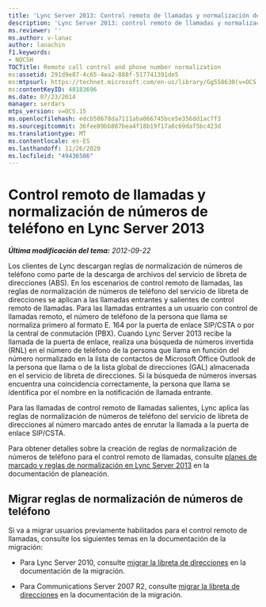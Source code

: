 ```yaml
---
title: 'Lync Server 2013: Control remoto de llamadas y normalización de números de teléfono'
description: 'Lync Server 2013: control remoto de llamadas y normalización de números de teléfono.'
ms.reviewer: ''
ms.author: v-lanac
author: lanachin
f1.keywords:
- NOCSH
TOCTitle: Remote call control and phone number normalization
ms:assetid: 291d9e87-4c65-4ea2-888f-517741391de5
ms:mtpsurl: https://technet.microsoft.com/en-us/library/Gg558630(v=OCS.15)
ms:contentKeyID: 48183696
ms.date: 07/23/2014
manager: serdars
mtps_version: v=OCS.15
ms.openlocfilehash: edcb50678da7111aba066745bce5e356dd1ac7f3
ms.sourcegitcommit: 36fee89bb887bea4f18b19f17a8c69daf5bc423d
ms.translationtype: MT
ms.contentlocale: es-ES
ms.lasthandoff: 11/26/2020
ms.locfileid: "49436506"
---
```

# <a name="remote-call-control-and-phone-number-normalization-in-lync-server-2013"></a>Control remoto de llamadas y normalización de números de teléfono en Lync Server 2013

<div data-xmlns="http://www.w3.org/1999/xhtml">

<div class="topic" data-xmlns="http://www.w3.org/1999/xhtml" data-msxsl="urn:schemas-microsoft-com:xslt" data-cs="https://msdn.microsoft.com/">

<div data-asp="https://msdn2.microsoft.com/asp">



</div>

<div id="mainSection">

<div id="mainBody">

<span> </span>

_**Última modificación del tema:** 2012-09-22_

Los clientes de Lync descargan reglas de normalización de números de teléfono como parte de la descarga de archivos del servicio de libreta de direcciones (ABS). En los escenarios de control remoto de llamadas, las reglas de normalización de números de teléfono del servicio de libreta de direcciones se aplican a las llamadas entrantes y salientes de control remoto de llamadas. Para las llamadas entrantes a un usuario con control de llamadas remoto, el número de teléfono de la persona que llama se normaliza primero al formato E. 164 por la puerta de enlace SIP/CSTA o por la central de conmutación (PBX). Cuando Lync Server 2013 recibe la llamada de la puerta de enlace, realiza una búsqueda de números invertida (RNL) en el número de teléfono de la persona que llama en función del número normalizado en la lista de contactos de Microsoft Office Outlook de la persona que llama o de la lista global de direcciones (GAL) almacenada en el servicio de libreta de direcciones. Si la búsqueda de números inversas encuentra una coincidencia correctamente, la persona que llama se identifica por el nombre en la notificación de llamada entrante.

Para las llamadas de control remoto de llamadas salientes, Lync aplica las reglas de normalización de números de teléfono del servicio de libreta de direcciones al número marcado antes de enrutar la llamada a la puerta de enlace SIP/CSTA.

Para obtener detalles sobre la creación de reglas de normalización de números de teléfono para el control remoto de llamadas, consulte [planes de marcado y reglas de normalización en Lync Server 2013](lync-server-2013-dial-plans-and-normalization-rules.md) en la documentación de planeación.

<div>

## <a name="migrating-phone-number-normalization-rules"></a>Migrar reglas de normalización de números de teléfono

Si va a migrar usuarios previamente habilitados para el control remoto de llamadas, consulte los siguientes temas en la documentación de la migración:

  - Para Lync Server 2010, consulte [migrar la libreta de direcciones](migrate-address-book.md) en la documentación de la migración.

  - Para Communications Server 2007 R2, consulte [migrar la libreta de direcciones](migrate-address-book.md) en la documentación de la migración.

</div>

</div>

<span> </span>

</div>

</div>

</div>

